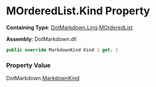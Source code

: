 # MOrderedList\.Kind Property

**Containing Type**: [DotMarkdown.Linq](../../README.md)\.[MOrderedList](../README.md)

**Assembly**: DotMarkdown\.dll

```csharp
public override MarkdownKind Kind { get; }
```

### Property Value

DotMarkdown\.[MarkdownKind](../../../MarkdownKind/README.md)

